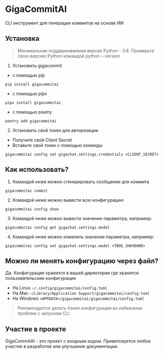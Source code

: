 # GigaCommitAI

CLI инструмент для генерации коммитов на основе ИИ

## Установка

> Минимальная поддерживаемая версия Python - 3.8.
> Проверьте свою версию Python командой python --version

1. Установить gigacommit

- c помощью _pip_

```
pip install gigacommitai
```

- c помощью _pipx_

```
pipx install gigacommitai
```

- c помощью _poetry_

```
poetry add gigacommitai
```

2. Установить свой токен для авторизации

- Получите свой Client Secret
- Вставьте свой токен с помощью команды

```
gigacommitai config set gigachat.settings.credentials <CLIENT_SECRET>
```

## Как использовать?

1. Командой ниже можно сгенерировать сообщение для коммита

```
gigacommitai commit
```

2. Командой ниже можно вывести всю конфигурацию

```
gigacommitai config show
```

3. Командой ниже можно вывести значение параметра, например:

```
gigacommitai config get gigachat.settings.model
```

4. Командой ниже можно изменить значение параметра, например:

```
gigacommitai config set gigachat.settings.model <ТВОЕ_ЗНАЧЕНИЕ>
```

## Можно ли менять конфигурацию через файл?

Да. Конфигурация хранится в вашей директории где хранятся пользовательские конфигурации

- На Linux `~/.config/gigacommitai/config.toml`
- На Mac `~/Library/Application Support/gigacommitai/config.toml`
- На Windows `<APPDATA>/gigacommitai/gigacommitai/config.toml`

> Рекомендуется делать бэкап конфигурации во избежании проблем с запуском CLI

## Участие в проекте

GigaCommitAI - это проект с иходным кодом. Приветсвуется любое участие в разработке или улучшение документации.

